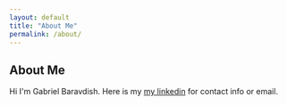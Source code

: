 ```yaml
---
layout: default
title: "About Me"
permalink: /about/
---
```


## About Me

Hi I'm Gabriel Baravdish. Here is my [my linkedin](https://www.linkedin.com/in/gabriel-baravdish-8a748390/) for contact info or email.
